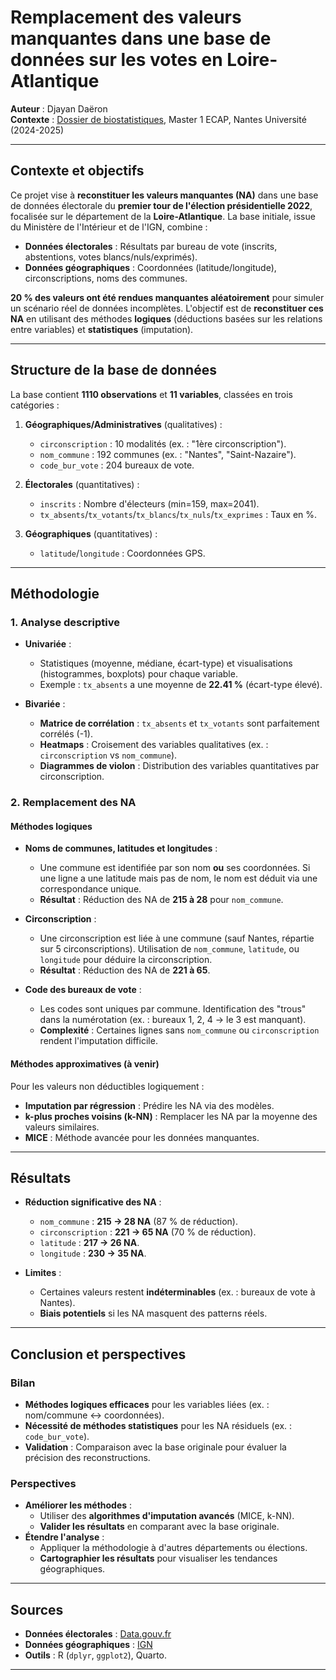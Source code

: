 # Remplacement des valeurs manquantes dans une base de données sur les votes en Loire-Atlantique

**Auteur** : Djayan Daëron  
**Contexte** : [Dossier de biostatistiques](https://drive.google.com/file/d/1rdpgP__CYJKHp3GdD7pgXfiS6Vz3aLsE/view?usp=sharing), Master 1 ECAP, Nantes Université (2024-2025)

---

## Contexte et objectifs
Ce projet vise à **reconstituer les valeurs manquantes (NA)** dans une base de données électorale du **premier tour de l'élection présidentielle 2022**, focalisée sur le département de la **Loire-Atlantique**. La base initiale, issue du Ministère de l'Intérieur et de l'IGN, combine :
- **Données électorales** : Résultats par bureau de vote (inscrits, abstentions, votes blancs/nuls/exprimés).
- **Données géographiques** : Coordonnées (latitude/longitude), circonscriptions, noms des communes.

**20 % des valeurs ont été rendues manquantes aléatoirement** pour simuler un scénario réel de données incomplètes. L'objectif est de **reconstituer ces NA** en utilisant des méthodes **logiques** (déductions basées sur les relations entre variables) et **statistiques** (imputation).

---

## Structure de la base de données
La base contient **1110 observations** et **11 variables**, classées en trois catégories :
1. **Géographiques/Administratives** (qualitatives) :
   - `circonscription` : 10 modalités (ex. : "1ère circonscription").
   - `nom_commune` : 192 communes (ex. : "Nantes", "Saint-Nazaire").
   - `code_bur_vote` : 204 bureaux de vote.

2. **Électorales** (quantitatives) :
   - `inscrits` : Nombre d'électeurs (min=159, max=2041).
   - `tx_absents`/`tx_votants`/`tx_blancs`/`tx_nuls`/`tx_exprimes` : Taux en %.

3. **Géographiques** (quantitatives) :
   - `latitude`/`longitude` : Coordonnées GPS.

---

## Méthodologie

### 1. Analyse descriptive
- **Univariée** :
  - Statistiques (moyenne, médiane, écart-type) et visualisations (histogrammes, boxplots) pour chaque variable.
  - Exemple : `tx_absents` a une moyenne de **22.41 %** (écart-type élevé).

- **Bivariée** :
  - **Matrice de corrélation** : `tx_absents` et `tx_votants` sont parfaitement corrélés (-1).
  - **Heatmaps** : Croisement des variables qualitatives (ex. : `circonscription` vs `nom_commune`).
  - **Diagrammes de violon** : Distribution des variables quantitatives par circonscription.

### 2. Remplacement des NA
#### Méthodes logiques
- **Noms de communes, latitudes et longitudes** :
  - Une commune est identifiée par son nom **ou** ses coordonnées. Si une ligne a une latitude mais pas de nom, le nom est déduit via une correspondance unique.
  - **Résultat** : Réduction des NA de **215 à 28** pour `nom_commune`.

- **Circonscription** :
  - Une circonscription est liée à une commune (sauf Nantes, répartie sur 5 circonscriptions). Utilisation de `nom_commune`, `latitude`, ou `longitude` pour déduire la circonscription.
  - **Résultat** : Réduction des NA de **221 à 65**.

- **Code des bureaux de vote** :
  - Les codes sont uniques par commune. Identification des "trous" dans la numérotation (ex. : bureaux 1, 2, 4 → le 3 est manquant).
  - **Complexité** : Certaines lignes sans `nom_commune` ou `circonscription` rendent l'imputation difficile.

#### Méthodes approximatives (à venir)
Pour les valeurs non déductibles logiquement :
- **Imputation par régression** : Prédire les NA via des modèles.
- **k-plus proches voisins (k-NN)** : Remplacer les NA par la moyenne des valeurs similaires.
- **MICE** : Méthode avancée pour les données manquantes.

---

## Résultats
- **Réduction significative des NA** :
  - `nom_commune` : **215 → 28 NA** (87 % de réduction).
  - `circonscription` : **221 → 65 NA** (70 % de réduction).
  - `latitude` : **217 → 26 NA**.
  - `longitude` : **230 → 35 NA**.

- **Limites** :
  - Certaines valeurs restent **indéterminables** (ex. : bureaux de vote à Nantes).
  - **Biais potentiels** si les NA masquent des patterns réels.

---

## Conclusion et perspectives
### Bilan
- **Méthodes logiques efficaces** pour les variables liées (ex. : nom/commune ↔ coordonnées).
- **Nécessité de méthodes statistiques** pour les NA résiduels (ex. : `code_bur_vote`).
- **Validation** : Comparaison avec la base originale pour évaluer la précision des reconstructions.

### Perspectives
- **Améliorer les méthodes** :
  - Utiliser des **algorithmes d'imputation avancés** (MICE, k-NN).
  - **Valider les résultats** en comparant avec la base originale.
- **Étendre l'analyse** :
  - Appliquer la méthodologie à d'autres départements ou élections.
  - **Cartographier les résultats** pour visualiser les tendances géographiques.

---

## Sources
- **Données électorales** : [Data.gouv.fr](https://www.data.gouv.fr/fr/datasets/elections-presidentielles-2022-resultats-par-bureau-de-vote/)
- **Données géographiques** : [IGN](https://geoservices.ign.fr/)
- **Outils** : R (`dplyr`, `ggplot2`), Quarto.

---
